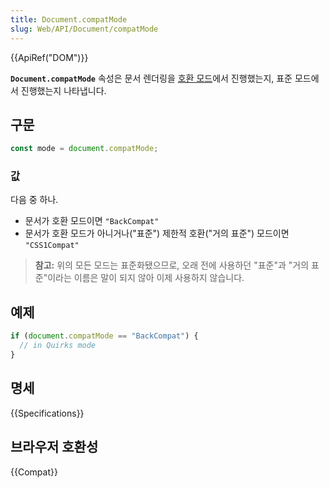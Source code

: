 ```yaml
---
title: Document.compatMode
slug: Web/API/Document/compatMode
---
```


{{ApiRef("DOM")}}

**`Document.compatMode`** 속성은 문서 렌더링을 [호환 모드](/ko/docs/Web/HTML/Quirks_Mode_and_Standards_Mode)에서 진행했는지, 표준 모드에서 진행했는지 나타냅니다.

## 구문

```js
const mode = document.compatMode;
```

### 값

다음 중 하나.

- 문서가 호환 모드이면 `"BackCompat"`
- 문서가 호환 모드가 아니거나("표준") 제한적 호환("거의 표준") 모드이면 `"CSS1Compat"`

> **참고:** 위의 모든 모드는 표준화됐으므로, 오래 전에 사용하던 "표준"과 "거의 표준"이라는 이름은 말이 되지 않아 이제 사용하지 않습니다.

## 예제

```js
if (document.compatMode == "BackCompat") {
  // in Quirks mode
}
```

## 명세

{{Specifications}}

## 브라우저 호환성

{{Compat}}
